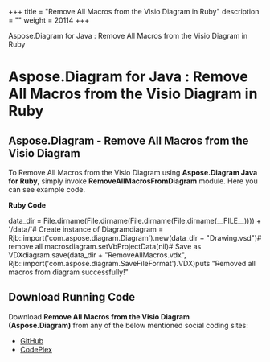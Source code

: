 +++
title = "Remove All Macros from the Visio Diagram in Ruby" 
description = "" 
weight = 20114 
+++

Aspose.Diagram for Java : Remove All Macros from the Visio Diagram in Ruby  

# Aspose.Diagram for Java : Remove All Macros from the Visio Diagram in Ruby


## Aspose.Diagram - Remove All Macros from the Visio Diagram

To Remove All Macros from the Visio Diagram using **Aspose.Diagram Java for Ruby**, simply invoke **RemoveAllMacrosFromDiagram** module. Here you can see example code.

**Ruby Code**

data\_dir = File.dirname(File.dirname(File.dirname(File.dirname(\_\_FILE\_\_)))) + '/data/'# Create instance of Diagramdiagram = Rjb::import('com.aspose.diagram.Diagram').new(data\_dir + "Drawing.vsd")# remove all macrosdiagram.setVbProjectData(nil)# Save as VDXdiagram.save(data\_dir + "RemoveAllMacros.vdx", Rjb::import('com.aspose.diagram.SaveFileFormat').VDX)puts "Removed all macros from diagram successfully!"

## Download Running Code

Download **Remove All Macros from the Visio Diagram (Aspose.Diagram)** from any of the below mentioned social coding sites:

*   [GitHub](https://github.com/asposediagram/Aspose.Diagram-for-Java/blob/master/Plugins/Aspose_Diagram_Java_for_Ruby/lib/asposediagramjava/Diagrams/removeallmacrosfromdiagram.rb)
*   [CodePlex](https://asposediagramjavaruby.codeplex.com/SourceControl/latest#lib/asposediagramjava/Diagrams/removeallmacrosfromdiagram.rb)

